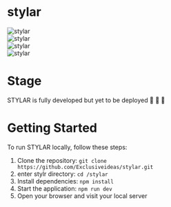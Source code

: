# stylar


![stylar](https://firebasestorage.googleapis.com/v0/b/shop-stylar.appspot.com/o/stylar01.png?alt=media)
<br >
![stylar](https://firebasestorage.googleapis.com/v0/b/shop-stylar.appspot.com/o/stylar02.png?alt=media)
<br >
![stylar](https://firebasestorage.googleapis.com/v0/b/shop-stylar.appspot.com/o/stylar03.png?alt=media)
<br >
![stylar](https://firebasestorage.googleapis.com/v0/b/shop-stylar.appspot.com/o/stylar04.png?alt=media)
<br >


# Stage
STYLAR is fully developed but yet to be deployed 🔨 👷 🔧

# Getting Started

To run STYLAR locally, follow these steps:

1. Clone the repository: `git clone https://github.com/Exclusiveideas/stylar.git`
2. enter stylr directory: `cd /stylar`
3. Install dependencies: `npm install`
4. Start the application: `npm run dev`
5. Open your browser and visit your local server
